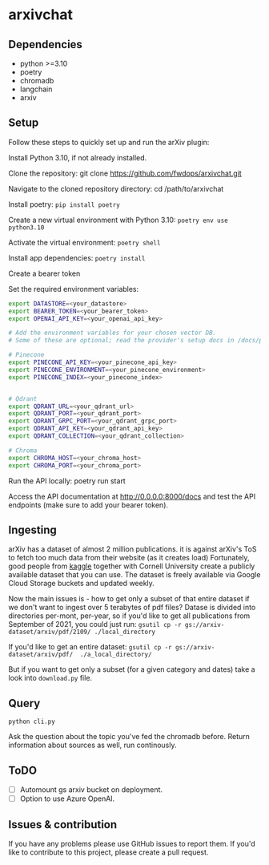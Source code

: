 # arxivchat

## Dependencies
- python >=3.10
- poetry
- chromadb
- langchain
- arxiv

## Setup
Follow these steps to quickly set up and run the arXiv plugin:

Install Python 3.10, if not already installed.

Clone the repository: git clone https://github.com/fwdops/arxivchat.git

Navigate to the cloned repository directory: cd /path/to/arxivchat

Install poetry: `pip install poetry`

Create a new virtual environment with Python 3.10: `poetry env use python3.10`

Activate the virtual environment: `poetry shell`

Install app dependencies: `poetry install`

Create a bearer token

Set the required environment variables:

```bash
export DATASTORE=<your_datastore>
export BEARER_TOKEN=<your_bearer_token>
export OPENAI_API_KEY=<your_openai_api_key>

# Add the environment variables for your chosen vector DB.
# Some of these are optional; read the provider's setup docs in /docs/providers for more information.

# Pinecone
export PINECONE_API_KEY=<your_pinecone_api_key>
export PINECONE_ENVIRONMENT=<your_pinecone_environment>
export PINECONE_INDEX=<your_pinecone_index>


# Qdrant
export QDRANT_URL=<your_qdrant_url>
export QDRANT_PORT=<your_qdrant_port>
export QDRANT_GRPC_PORT=<your_qdrant_grpc_port>
export QDRANT_API_KEY=<your_qdrant_api_key>
export QDRANT_COLLECTION=<your_qdrant_collection>

# Chroma
export CHROMA_HOST=<your_chroma_host>
export CHROMA_PORT=<your_chroma_port>

```

Run the API locally: poetry run start

Access the API documentation at http://0.0.0.0:8000/docs and test the API endpoints (make sure to add your bearer token).

## Ingesting
arXiv has a dataset of almost 2 million publications. it is against arXiv's ToS to fetch too much data from their website (as it creates load)
Fortunately, good people from [kaggle](https://kaggle.com) together with Cornell University create a publicly available dataset that you can use.
The dataset is freely available via Google Cloud Storage buckets and updated weekly.

Now the main issues is - how to get only a subset of that entire dataset if we don't want to ingest over 5 terabytes of pdf files?
Datase is divided into directories per-mont, per-year, so if you'd like to get all publications from September of 2021, you could just run:
`gsutil cp -r gs://arxiv-dataset/arxiv/pdf/2109/ ./local_directory`

If you'd like to get an entire dataset:
`gsutil cp -r gs://arxiv-dataset/arxiv/pdf/  ./a_local_directory/`

But if you want to get only a subset (for a given category and dates) take a look into `download.py` file.


## Query
`python cli.py`

Ask the question about the topic you've fed the chromadb before. Return information about sources as well, run continously.

## ToDO
- [ ] Automount gs arxiv bucket on deployment.
- [ ] Option to use Azure OpenAI.

## Issues & contribution
If you have any problems please use GitHub issues to report them.
If you'd like to contribute to this project, please create a pull request.